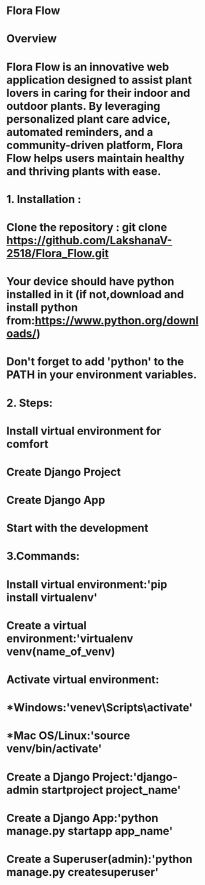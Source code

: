 # Flora Flow
# Overview
# Flora Flow is an innovative web application designed to assist plant lovers in caring for their indoor and outdoor plants. By leveraging personalized plant care advice, automated reminders, and a community-driven platform, Flora Flow helps users maintain healthy and thriving plants with ease.

# 1. Installation :
# Clone the repository : git clone https://github.com/LakshanaV-2518/Flora_Flow.git
# Your device should have python installed in it (if not,download and install python from:https://www.python.org/downloads/)
# Don't forget to add 'python' to the PATH in your environment variables. 

# 2. Steps:
# Install virtual environment for comfort
# Create Django Project
# Create Django App
# Start with the development

# 3.Commands:
# Install virtual environment:'pip install virtualenv'
# Create a virtual environment:'virtualenv venv(name_of_venv)
# Activate virtual environment:
# *Windows:'venev\Scripts\activate'
# *Mac OS/Linux:'source venv/bin/activate'
# Create a Django Project:'django-admin startproject project_name'
# Create a Django App:'python manage.py startapp app_name'
# Create a Superuser(admin):'python manage.py createsuperuser'